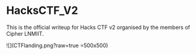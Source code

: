 # HacksCTF_V2

This is the official writeup for Hacks CTF v2 organised by the members of Cipher LNMIIT.

![](CTFlanding.png?raw=true =500x500)
